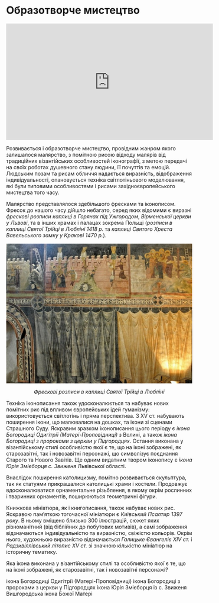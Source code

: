 # Образотворче мистецтво

<div class="fluidMedia">
<iframe align="center" width="560" height="315" src="https://www.youtube.com/embed/XwR5itlgdOU" frameborder="0" allowfullscreen></iframe>
</div>
<div class="popup">
</div>

Розвивається і образотворче мистецтво, провідним жанром якого залишалося малярство, з помітною рисою відходу малярів від традиційних візантійських особливостей іконографії, з метою передачі на своїх роботах душевного стану людини, її почуттів та емоцій. Людським позам та рисам обличчя надається виразність, відображення індивідуальності, опановується техніка світлотіньового моделювання, які були типовими особливостями і рисами західноєвропейського мистецтва того часу. 

Малярство представлялося здебільшого фресками та іконописом. Фресок до нашого часу дійшло небагато, серед яких відомими є виразні *фрескові розписи каплиці в Горянах під Ужгородом*, *Вірменської церкви у Львові*, та в інших храмах і палацах зокрема Польщі (*розписи в каплиці Святої Трійці в Любліні 1418 р.* та *каплиці Святого Хреста Вавельського замку у Кракові 1470 р.*).

<p align="center"><img align="center"  src="5-4-10.png" style="width: 552px; height: auto;"/></p>
<p align="center"><i>Фрескові розписи в каплиці Святої Трійці в Любліні</i></p> 

Техніка іконописання також удосконалюється та набуває нових помітних рис під впливом європейських ідей гуманізму: використовується світлотінь і пряма перспектива. З ХV ст. набувають поширення ікони, що малювалися на дошках, та ікони зі сценами Страшного Суду. Яскравим зразком іконописання цього періоду є <i>ікона Богородиці Одигітрії (Матері-Проповідниці)</i> з Волині, а також <i>ікона Богородиці з пророками з церкви у Підгородцях</i>. Остання виконана у візантійському стилі особливістю якої є те, що на іконі зображені, як старозавітні, так і новозавітні персонажі, що символізує поєднання Старого та Нового Завітів. Ще одним видатним твором іконопису є <i>ікона Юрія Змієборця с. Звиженя</i> Львівської області.

Внаслідок поширення католицизму, помітно розвивається скульптура, так як статуями прикрашалися католицькі храми і костели. Продовжує вдосконалюватися орнаментальне різьблення, в якому окрім рослинних і тваринних орнаментів, поширюються геометричні фігури.

Книжкова мініатюра, як і книгописання, також набуває нових рис. Яскравою пам’яткою тогочасної мініатюри є <i>Київський Псалтир 1397 року</i>. В ньому вміщено близько 300 ілюстрацій, сюжет яких різноманітний (від біблійних до побутових мотивів), а самі зображення відзначаються індивідуальністю та виразністю, свіжістю кольорів.  Окрім нього, художньою виразністю відзначається <i>Галицьке Євангеліє XIV ст.</i> і <i>Радзивіллівський літопис XV ст.</i> зі значною кількістю мініатюр на історичну тематику.

<quiz>
<question>
  <p>Яка ікона виконана у візантійському стилі та особливістю якої є те, що на іконі зображені, як старозавітні, так і новозавітні персонажі?</p>
        <answer>ікона Богородиці Одигітрії (Матері-Проповідниці)</answer>
  <answer correct>ікона Богородиці з пророками з церкви у Підгородцях</answer>
        <answer>ікона Юрія Змієборця із с. Звиженя</answer>
  <answer>Вишгородська ікона Божої Матері</answer>
</question>
</quiz>